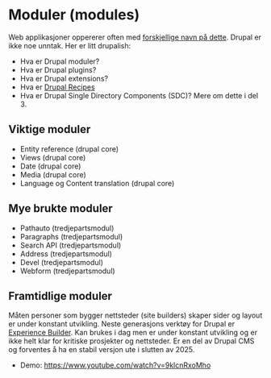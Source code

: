 # Moduler (modules)

Web applikasjoner oppererer often med [forskjellige navn på dette](https://www.drupal.org/docs/extending-drupal). Drupal er ikke noe unntak. Her er litt drupalish:

- Hva er Drupal moduler?
- Hva er Drupal plugins?
- Hva er Drupal extensions?
- Hva er [Drupal Recipes](https://www.drupal.org/docs/extending-drupal/drupal-recipes)
- Hva er Drupal Single Directory Components (SDC)? Mere om dette i del 3.

## Viktige moduler

* Entity reference (drupal core)
* Views (drupal core)
* Date (drupal core)
* Media (drupal core)
* Language og Content translation (drupal core)

## Mye brukte moduler

* Pathauto (tredjepartsmodul)
* Paragraphs (tredjepartsmodul)
* Search API (tredjepartsmodul)
* Address (tredjepartsmodul)
* Devel (tredjepartsmodul)
* Webform (tredjepartsmodul)

## Framtidlige moduler

Måten personer som bygger nettsteder (site builders) skaper sider og layout er under konstant utvikling. Neste generasjons verktøy for Drupal er [Experience Builder](https://www.drupal.org/project/experience_builder). Kan brukes i dag men er under konstant utvikling og er ikke helt klar for kritiske prosjekter og nettsteder. Er en del av Drupal CMS og forventes å ha en stabil versjon ute i slutten av 2025.

* Demo: https://www.youtube.com/watch?v=9klcnRxoMho
